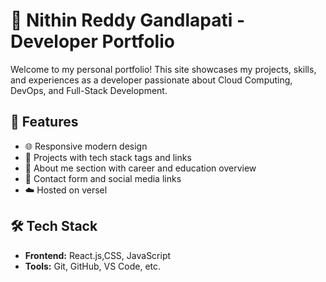 # 💼 Nithin Reddy Gandlapati - Developer Portfolio

Welcome to my personal portfolio! This site showcases my projects, skills, and experiences as a developer passionate about Cloud Computing, DevOps, and Full-Stack Development.

## 🚀 Features

- 🌐 Responsive modern design
- 🧠 Projects with tech stack tags and links
- 📜 About me section with career and education overview
- 📩 Contact form and social media links
- ☁️ Hosted on versel

## 🛠️ Tech Stack

- **Frontend:** React.js,CSS, JavaScript
- **Tools:** Git, GitHub, VS Code, etc.